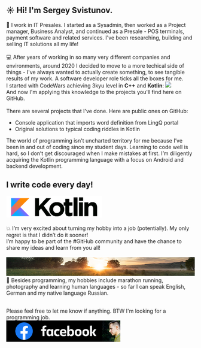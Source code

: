 
## ☀️ Hi! I'm Sergey Svistunov. 

👔 I work in IT Presales. I started as a Sysadmin, then worked as a Project manager, Business Analyst, and continued as a Presale - POS terminals, payment software and related services. I've been researching, building and selling IT solutions all my life!
<br>
<br>
💻 After years of working in so many very different companies and environments, around 2020 I decided to move to a more techical side of things - I've always wanted to actually create something, to see tangible results of my work. A software developer role ticks all the boxes for me.
<br> I started with CodeWars achieving 3kyu level in **C++** and **Kotlin**: <img src="https://www.codewars.com/users/SergeyFM/badges/large?theme=light"> <br> And now I'm applying this knowledge to the projects you'll find here on GitHub.
<br><br>
There are several projects that I've done. Here are public ones on GitHub:
* Console application that imports word definition from LingQ portal
* Original solutions to typical coding riddles in Kotlin

The world of programming isn't uncharted territory for me because I’ve been in and out of coding since my student days. Learning to code well is hard, so I don’t get discouraged when I make mistakes at first. I’m diligently acquiring the Kotlin programming language with a focus on Android and backend development. <br>
## I write code every day!
<a href="https://kotlinlang.org/" target="_blank">
<img src="small_kotlin.png" height=57px>
</a> 
<br> <br>
💥 I’m very excited about turning my hobby into a job (potentially). My only regret is that I didn’t do it sooner! <br>
I’m happy to be part of the #GitHub community and have the chance to share my ideas and learn from you all! <br> <br>
<img src="panorama.jpg" height=50px width=100%>
🏃 Besides programming, my hobbies include marathon running, photography and learning human languages - so far I can speak English, German and my native language Russian.
<br><br> 

Please feel free to let me know if anything.  BTW I'm looking for a programming job. <br>
<a href="https://www.facebook.com/svistunovsergey" target="_blank">
   <img src="my_fb_icon.png" height=57px> 
</a>



